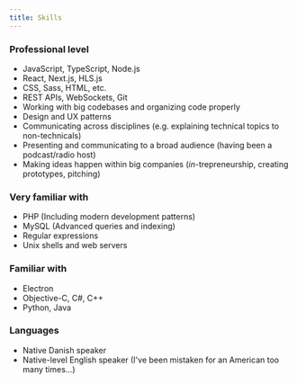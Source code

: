 ```yaml
---
title: Skills
---
```


### Professional level
* JavaScript, TypeScript, Node.js
* React, Next.js, HLS.js
* CSS, Sass, HTML, etc.
* REST APIs, WebSockets, Git
* Working with big codebases and organizing code properly
* Design and UX patterns
* Communicating across disciplines (e.g. explaining technical topics to non-technicals)
* Presenting and communicating to a broad audience (having been a podcast/radio host)
* Making ideas happen within big companies (_in_-trepreneurship, creating prototypes, pitching)

### Very familiar with
* PHP (Including modern development patterns)
* MySQL (Advanced queries and indexing)
* Regular expressions
* Unix shells and web servers

### Familiar with
* Electron
* Objective-C, C#, C++
* Python, Java

<!--
Modern web development patterns Repository/Service Pattern PSR-4 MVC
Microservices
Sqlite
-->

### Languages

* Native Danish speaker
* Native-level English speaker (I've been mistaken for an American too many times...)
